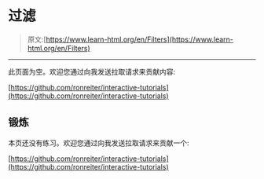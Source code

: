 # 过滤

> 原文:[https://www.learn-html.org/en/Filters](https://www.learn-html.org/en/Filters)

* * *

此页面为空。欢迎您通过向我发送拉取请求来贡献内容:

[https://github.com/ronreiter/interactive-tutorials](https://github.com/ronreiter/interactive-tutorials)

## 锻炼

本页还没有练习。欢迎您通过向我发送拉取请求来贡献一个:

[https://github.com/ronreiter/interactive-tutorials](https://github.com/ronreiter/interactive-tutorials)